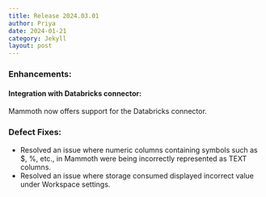 ```yaml
---
title: Release 2024.03.01
author: Priya
date: 2024-01-21
category: Jekyll
layout: post
---
```

### Enhancements:
#### Integration with Databricks connector:
Mammoth now offers support for the Databricks connector.

### Defect Fixes:
* Resolved an issue where numeric columns containing symbols such as $, %, etc., in Mammoth were being incorrectly represented as TEXT columns.
* Resolved an issue where storage consumed displayed incorrect value under Workspace settings.



